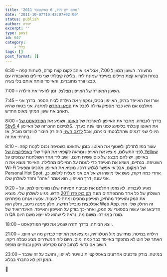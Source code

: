 ```yaml
---
title: 'סתם יום חול, 6 באוקטובר 2011'
date: '2011-10-07T10:42:07+02:00'
status: publish
author: יהודה
excerpt: ''
type: post
id: 647
category:
    - כללי
tags: []
post_format: []
---
```

6:30 – מתעורר. השעון מכוון ל 7:00, אבל אני אוהב לקום קצת קודם, לשתות קפה בנחת ולקרוא קצת מיילים באייפד שמונח לידו. בלילה קיבלתי שני מיילים מהעבודה עם קבצי וורד מחוברים, והאייפד פותח אותם בלי בעיה.

7:00 – השעון המעורר של האייפון מצלצל. זמן להעיר את הילדה.

7:45 – אורז את האייפד בתיק, האייפון בכיס, ומקפיץ את הילדה לבית הספר. בדרך אני מתלבט אם היא כבר מספיק גדולה לקבל את [הנאנו החדש](http://www.apple.com/ipodnano/) למתנה. אני בטוח שהיא תאהב את שעון המיקי מאוס החדש.

8:00 – בדרך לעבודה. מחבר את האייפון למערכת של [האוטו](http://en.wikipedia.org/wiki/Citro%C3%ABn_C3#C3_Picasso), ושומע את [הפודקאסט של 5by5 ](http://5by5.tv/specials/1)לסיכום ההכרזה של האייפון 4S. את האוטו קיבלתי בליסינג לפני חצי שנה בערך. היו לי שני דגמים שהתלבטתי ביניהם, אבל [לדגם השני](http://en.wikipedia.org/wiki/Fiat_Bravo_(2007)) היה רק חיבור לווינדוס מוביל, אז בחרתי את זה.

8:10 – עוצר בפז לתדלק ולשטוף את האוטו. בזמן שהאוטו בשטיפה נכנס לקנות קפה. לפני התשלום, מוציא את האייפון ומראה לקופאי את הקוד שלי [באפליקציה של Yellow](http://itunes.apple.com/app/id427036518) באייפון. יש להם מבצע של כוס ששית חינם. יושב ליד אחד השולחנות שצופים על השטיפה. בנתיים, מוציא את האייפד כדי לענות על המיילים מהלילה. האייפד מוצא את ה Wi-Fi של המקום, אבל אי אפשר לגלוש דרכו. מוציא את האייפון מהכיס ומפעיל Personal Hot Spot. אחרי כמה דקות, ניגש אלי מישהו ושואל אם אני מצליח לגלוש. כן, אני עונה, דרך האייפון. הוא אומר "אהה" וחוזר לשולחן שלו.

9:20 – מגיע לעבודה. לא מזמן החלפנו את סביבת הפיתוח שלנו מווינדוס למק. על השולחן של כל אחד מהמפתחים מונח [מק בוק פרו 2011](http://www.apple.com/macbookpro/) חדש. מגיע לשולחן שלי. מוציא את המק והאייפד מהתיק, האייפון מהכיס ומתחיל לעבוד. עכשיו אנחנו מפתחים אפלקצית מובייל חדשה. חלק ממנה נייטב, וחלק הוא Web App. זה החלק שלי. את הדיבאג אני עושה בספארי על המק, ואחר-כך בודק על האייפון והאייפד. האינדרואיד של ה QA מונח במגירה. משום מה, נראה לי שהוא לא ייצא משם היום.

18:00 – יוצא הביתה. בדרך חזרה שומע את סוף הפודקאסט.

21:00 – הילדה במיטה. מתיישב מול הטלוויזיה, ומוציא את האייפד לבדוק מה יש היום. האתר של הוט לא מתפקד באייפד כבר כמה ימים. היום לוח המשדרים מציג טבלה ריקה. חושב אם כדאי לכתוב להם סקריפט תיקון ובנתיים מזפזפ.

23:00 – במיטה. בודק עדכונים אחרונים באפליקציית טוויטר לאייפון, וחושב על זה שכבר המון זמן לא כתבתי בבלוג.


